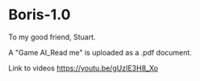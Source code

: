 # Boris-1.0
To my good friend, Stuart.

A "Game AI_Read me" is uploaded as a .pdf document.

Link to videos
https://youtu.be/gUzIE3H8_Xo
